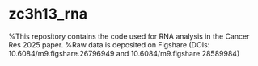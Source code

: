 # zc3h13_rna

%This repository contains the code used for RNA analysis in the Cancer Res 2025 paper.
%Raw data is deposited on Figshare (DOIs: 10.6084/m9.figshare.26796949 and 10.6084/m9.figshare.28589984)
